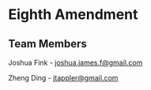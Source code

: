 Eighth Amendment 
=====

## Team Members 
Joshua Fink - joshua.james.f@gmail.com

Zheng Ding - jtappler@gmail.com
